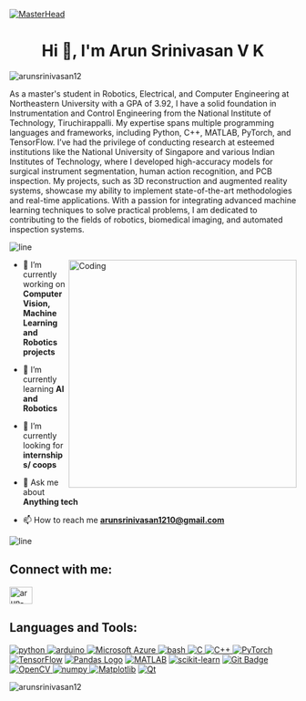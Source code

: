 [![MasterHead](https://user-images.githubusercontent.com/86270481/214122618-1bf43327-cdef-456e-81fe-fc71a9070c07.gif)]()
<h1 align="center">Hi 👋, I'm Arun Srinivasan V K</h1>

<p align="left"> <img src="https://komarev.com/ghpvc/?username=arunsrinivasan12&label=Profile%20views&color=0e75b6&style=flat" alt="arunsrinivasan12" /> </p>

As a master's student in Robotics, Electrical, and Computer Engineering at Northeastern University with a GPA of 3.92, I have a solid foundation in Instrumentation and Control Engineering from the National Institute of Technology, Tiruchirappalli. My expertise spans multiple programming languages and frameworks, including Python, C++, MATLAB, PyTorch, and TensorFlow. I’ve had the privilege of conducting research at esteemed institutions like the National University of Singapore and various Indian Institutes of Technology, where I developed high-accuracy models for surgical instrument segmentation, human action recognition, and PCB inspection. My projects, such as 3D reconstruction and augmented reality systems, showcase my ability to implement state-of-the-art methodologies and real-time applications. With a passion for integrating advanced machine learning techniques to solve practical problems, I am dedicated to contributing to the fields of robotics, biomedical imaging, and automated inspection systems.

![line](https://user-images.githubusercontent.com/86270481/225366031-44877c54-647e-4dfe-8b05-a639eb1a8211.gif)

<img align="right" alt="Coding" width="400" src="https://camo.githubusercontent.com/85d8088f419078b5efe45c2ddfe32827519e04e0d1a014c577279f95fbba525a/68747470733a2f2f692e70696e696d672e636f6d2f6f726967696e616c732f30322f30312f31652f30323031316563383535343237376238633730626632326662313932313233632e676966">

- 🔭 I’m currently working on **Computer Vision, Machine Learning and Robotics projects**

- 🌱 I’m currently learning **AI and Robotics**

- 🤝 I’m currently looking for **internships/ coops**

- 💬 Ask me about **Anything tech**

- 📫 How to reach me **arunsrinivasan1210@gmail.com**


![line](https://user-images.githubusercontent.com/86270481/225366031-44877c54-647e-4dfe-8b05-a639eb1a8211.gif)

## Connect with me: 
<p align="left">
<a href="https://linkedin.com/in/arun-srinivasan-v-k" target="blank"><img align="center" src="https://raw.githubusercontent.com/rahuldkjain/github-profile-readme-generator/master/src/images/icons/Social/linked-in-alt.svg" alt="arun-srinivasan-v-k" height="30" width="40" /></a>
</p>


<h2 align="left"> Languages and Tools: </h2> 

<a href="https://www.python.org" target="_blank" rel="noreferrer"> <img src="https://img.shields.io/badge/Python-FFD43B?style=for-the-badge&logo=python&logoColor=blue" alt="python"/> </a>
<a href="https://www.arduino.cc/" target="_blank" rel="noreferrer"> <img src="https://img.shields.io/badge/Arduino-FFFFFF?style=for-the-badge&logo=arduino&logoColor=blue" alt="arduino"/> </a>
<a href="https://azure.microsoft.com" target="_blank" rel="noreferrer"> <img src="https://img.shields.io/badge/Microsoft%20Azure-0078D4?style=for-the-badge&logo=microsoft-azure&logoColor=white" alt="Microsoft Azure"/> </a>
<a href="https://www.gnu.org/software/bash/" target="_blank" rel="noreferrer"> <img src="https://img.shields.io/badge/Bash-4EAA25?style=for-the-badge&logo=gnu-bash&logoColor=white" alt="bash"/> </a>
<a href="https://en.wikipedia.org/wiki/C_(programming_language)" target="_blank" rel="noreferrer"> <img src="https://img.shields.io/badge/-00599C?style=for-the-badge&logo=C&logoColor=white" alt="C"/> </a>
<a href="https://isocpp.org/" target="_blank" rel="noreferrer">  <img src="https://img.shields.io/badge/-00599C?style=for-the-badge&logo=c%2B%2B&logoColor=white" alt="C++" /> </a>
[![PyTorch](https://img.shields.io/badge/PyTorch-EE4C2C?style=for-the-badge&logo=pytorch&logoColor=white)](https://pytorch.org/)
[![TensorFlow](https://img.shields.io/badge/TensorFlow-FF6F00?style=for-the-badge&logo=tensorflow&logoColor=white)](https://www.tensorflow.org/)
[![Pandas Logo](https://img.shields.io/badge/Pandas-150458?style=for-the-badge&logo=pandas&logoColor=white)](https://pandas.pydata.org/)
[![MATLAB](https://img.shields.io/badge/MATLAB-0076A8?style=for-the-badge&logo=mathworks&logoColor=white)](https://www.mathworks.com/products/matlab.html)
[![scikit-learn](https://img.shields.io/badge/scikit--learn-F7931E?style=for-the-badge&logo=scikit-learn&logoColor=white)](https://scikit-learn.org/)
[![Git Badge](https://img.shields.io/badge/Git-F05032?style=for-the-badge&logo=git&logoColor=white)](https://git-scm.com/)
<a href="https://opencv.org" target="_blank" rel="noreferrer"> <img src="https://img.shields.io/badge/OpenCV-5C3EE8?style=for-the-badge&logo=opencv&logoColor=white" alt="OpenCV"> </a>
<a href="https://numpy.org/" target="_blank" rel="noreferrer"> <img src="https://img.shields.io/badge/NumPy-013243?style=for-the-badge&logo=numpy" alt="numpy"> </a>
[![Matplotlib](https://img.shields.io/badge/Matplotlib-377EB8?style=for-the-badge&logo=python&logoColor=white)](https://matplotlib.org/)
[![Qt](https://img.shields.io/badge/Qt-41CD52?style=for-the-badge&logo=qt&logoColor=white)](https://www.qt.io/)


<p><img align="center" src="https://github-readme-stats.vercel.app/api/top-langs?username=arunsrinivasan12&show_icons=true&locale=en&layout=compact" alt="arunsrinivasan12" /></p>

